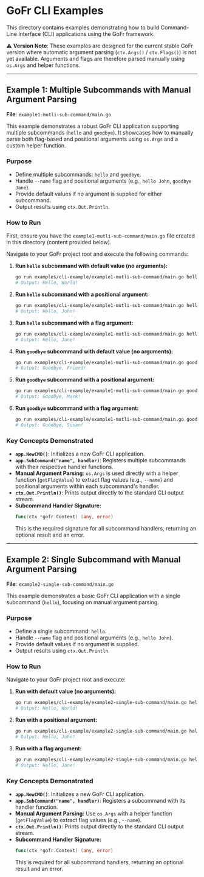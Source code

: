 # GoFr CLI Examples

This directory contains examples demonstrating how to build Command-Line Interface (CLI) applications using the GoFr framework.

⚠️ **Version Note**: These examples are designed for the current stable GoFr version where automatic argument parsing (`ctx.Args()` / `ctx.Flags()`) is not yet available. Arguments and flags are therefore parsed manually using `os.Args` and helper functions.

---

## Example 1: Multiple Subcommands with Manual Argument Parsing

**File**: `example1-mutli-sub-command/main.go`

This example demonstrates a robust GoFr CLI application supporting multiple subcommands (`hello` and `goodbye`). It showcases how to manually parse both flag-based and positional arguments using `os.Args` and a custom helper function.

### Purpose
- Define multiple subcommands: `hello` and `goodbye`.
- Handle `--name` flag and positional arguments (e.g., `hello John`, `goodbye Jane`).
- Provide default values if no argument is supplied for either subcommand.
- Output results using `ctx.Out.Println`.

### How to Run

First, ensure you have the `example1-mutli-sub-command/main.go` file created in this directory (content provided below).

Navigate to your GoFr project root and execute the following commands:

1.  **Run `hello` subcommand with default value (no arguments):**
    ```bash
    go run examples/cli-example/example1-mutli-sub-command/main.go hello
    # Output: Hello, World!
    ```

2.  **Run `hello` subcommand with a positional argument:**
    ```bash
    go run examples/cli-example/example1-mutli-sub-command/main.go hello John
    # Output: Hello, John!
    ```

3.  **Run `hello` subcommand with a flag argument:**
    ```bash
    go run examples/cli-example/example1-mutli-sub-command/main.go hello --name Jane
    # Output: Hello, Jane!
    ```

4.  **Run `goodbye` subcommand with default value (no arguments):**
    ```bash
    go run examples/cli-example/example1-mutli-sub-command/main.go goodbye
    # Output: Goodbye, Friend!
    ```

5.  **Run `goodbye` subcommand with a positional argument:**
    ```bash
    go run examples/cli-example/example1-mutli-sub-command/main.go goodbye Mark
    # Output: Goodbye, Mark!
    ```

6.  **Run `goodbye` subcommand with a flag argument:**
    ```bash
    go run examples/cli-example/example1-mutli-sub-command/main.go goodbye --name Susan
    # Output: Goodbye, Susan!
    ```

### Key Concepts Demonstrated
-   **`app.NewCMD()`**: Initializes a new GoFr CLI application.
-   **`app.SubCommand("name", handler)`**: Registers multiple subcommands with their respective handler functions.
-   **Manual Argument Parsing**: `os.Args` is used directly with a helper function (`getFlagValue`) to extract flag values (e.g., `--name`) and positional arguments within each subcommand's handler.
-   **`ctx.Out.Println()`**: Prints output directly to the standard CLI output stream.
-   **Subcommand Handler Signature:**
    ```go
    func(ctx *gofr.Context) (any, error)
    ```
    This is the required signature for all subcommand handlers, returning an optional result and an error.

---

## Example 2: Single Subcommand with Manual Argument Parsing

**File**: `example2-single-sub-command/main.go`

This example demonstrates a basic GoFr CLI application with a single subcommand (`hello`), focusing on manual argument parsing.

### Purpose
- Define a single subcommand: `hello`.
- Handle `--name` flag and positional arguments (e.g., `hello John`).
- Provide default values if no argument is supplied.
- Output results using `ctx.Out.Println`.

### How to Run

Navigate to your GoFr project root and execute:

1.  **Run with default value (no arguments):**
    ```bash
    go run examples/cli-example/example2-single-sub-command/main.go hello
    # Output: Hello, World!
    ```

2.  **Run with a positional argument:**
    ```bash
    go run examples/cli-example/example2-single-sub-command/main.go hello John
    # Output: Hello, John!
    ```

3.  **Run with a flag argument:**
    ```bash
    go run examples/cli-example/example2-single-sub-command/main.go hello --name Jane
    # Output: Hello, Jane!
    ```

### Key Concepts Demonstrated
-   **`app.NewCMD()`**: Initializes a new GoFr CLI application.
-   **`app.SubCommand("name", handler)`**: Registers a subcommand with its handler function.
-   **Manual Argument Parsing**: Use `os.Args` with a helper function (`getFlagValue`) to extract flag values (e.g., `--name`).
-   **`ctx.Out.Println()`**: Prints output directly to the standard CLI output stream.
-   **Subcommand Handler Signature:**
    ```go
    func(ctx *gofr.Context) (any, error)
    ```
    This is required for all subcommand handlers, returning an optional result and an error.